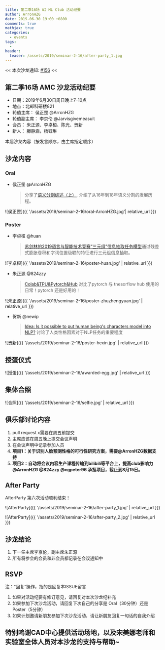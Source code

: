 ```yaml
---
title: 第二季16场 AI ML Club 活动纪要
author: ArronHZG
date: 2019-06-30 19:00 +0800
comments: true
mathjax: true
categories: 
  - events
tags:
  - 
header:
  teaser: /assets/2019/seminar-2-16/after-party_1.jpg
---
```


<< 本次沙龙通知: [#156](https://github.com/BUPT/ai-ml.club/issues/156)  <<

## 第二季16场 AMC 沙龙活动纪要

- 日期：2019年6月30日周日晚上7-10点
- 地点：北邮科研楼821
- 轮值主席： 侯正罡 @ArronHZG
- 轮值副主席： 李京伦 @Jarvisgivemeasuit
- 会员： 朱正源、李卓桓、陈光、贺新
- 新人： 滕静涵，杨钰琳

本届沙龙内容（按发言顺序，由主席指定顺序）

## 沙龙内容
  
### Oral

- 侯正罡 @ArronHZG
    > 分享了[语义分割综述（上）](https://blog.csdn.net/Arron_hou/article/details/94134049), 介绍了从16年到18年语义分割的发展历程。

![侯正罡]({{ '/assets/2019/seminar-2-16/oral-ArronHZG.jpg'| relative_url }})

### Poster

- 李卓桓 @huan
    > [苏剑林的2019语言与智能技术竞赛“三元组”信息抽取任务模型](https://mp.weixin.qq.com/s?__biz=MzIwMTc4ODE0Mw==&mid=2247497957&idx=1&sn=cddcc805514a71a5d5e4cd95139900f5)通过残差式膨胀卷积和字词位置级联的特征进行三元组信息抽取。

![李卓桓]({{ '/assets/2019/seminar-2-16/poster-huan.jpg' | relative_url }})

- 朱正源 @824zzy
    > [Colab&TPU&Pytorch&Hub](https://pytorch.org/blog/towards-reproducible-research-with-pytorch-hub/)
对比了pytorch 与 tnesorflow hub 使用的日常！pytorch 还是好用的！

![朱正源]({{ '/assets/2019/seminar-2-16/poster-zhuzhengyuan.jpg' | relative_url }})

- 贺新 @newip
    > [Idea: Is it possible to put human being's characters model into NLP?](https://padlet.com/xin_he1/zbr80kchkcn0) 讨论了人类性格因素对于NLP任务的重要程度

![贺新]({{ '/assets/2019/seminar-2-16/poster-hexin.jpg' | relative_url }})

## 授蛋仪式

![授蛋]({{ '/assets/2019/seminar-2-16/awarded-egg.jpg' | relative_url }})

## 集体合照

![合照]({{ '/assets/2019/seminar-2-16/selfie.jpg' | relative_url }})

## 俱乐部讨论内容

1. pull request x需要在周五前提交
2. 主席应该在周五晚上提交会议声明
3. 在会议声明中记录参加人员
4. **项目1：关于识别人脸预测性格的可行性研究方案，需要@ArronHZG数据支持**
5. **项目2：自动将会议内容生产课程传输到bilibili等平台上，提高club影响力 @ArronHZG @824zzy @cgpeter96 承担项目，截止到8月15日。**

## After Party

AfterParty 第六次活动顺利结束！

![AfterParty]({{ '/assets/2019/seminar-2-16/after-party_1.jpg' | relative_url }})

![AfterParty]({{ '/assets/2019/seminar-2-16/after-party_2.jpg' | relative_url }})

## 沙龙结论

1. 下一任主席李京伦，副主席朱正源
2. 所有将参会的会员和非会员都记录在会议通知中

## RSVP

注：“回复”操作，指的是回复本ISSUE留言

1. 如果对活动纪要有修订意见，请回复对本次沙龙纪补充
2. 如果参加下次沙龙活动，请回复下次自己的分享是 Oral（30分钟）还是Poster（5分钟）
3. 如果计划邀请新朋友参加下次沙龙活动，请让新朋友回复一句话的自我介绍

## 特别鸣谢CAD中心提供活动场地，以及宋美娜老师和实验室全体人员对本沙龙的支持与帮助~
